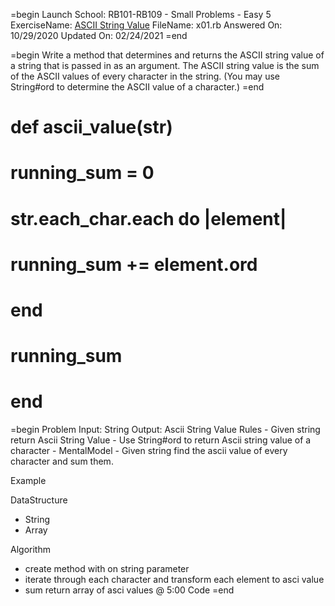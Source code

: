=begin
Launch School: RB101-RB109 - Small Problems - Easy 5
ExerciseName: [ASCII String Value](https://launchschool.com/exercises/ae82edb6)
FileName: x01.rb
Answered On: 10/29/2020
Updated On: 02/24/2021 
=end

=begin
Write a method that determines and returns the ASCII string value of a string 
that is passed in as an argument. The ASCII string value is the sum of the 
ASCII values of every character in the string. (You may use String#ord to 
determine the ASCII value of a character.)
=end

# def ascii_value(str)
#   running_sum = 0
#   str.each_char.each do |element|
#     running_sum += element.ord
#   end
#   running_sum  
# end

=begin
Problem
  Input: String
  Output: Ascii String Value
  Rules
    - Given string return Ascii String Value
    - Use String#ord to return Ascii string value of a character
    - 
  MentalModel
    - Given string find the ascii value of every character and sum them.

Example

DataStructure
  - String
  - Array

Algorithm
  - create method with on string parameter
  - iterate through each character and transform each element to asci value
  - sum return array of asci values
@ 5:00 
Code
=end